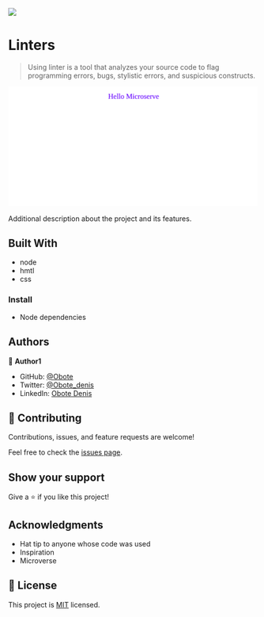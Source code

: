 ![](https://img.shields.io/badge/Microverse-blueviolet)

# Linters

> Using linter is a tool that analyzes your source code to flag programming errors, bugs, stylistic errors, and suspicious constructs.

![screenshot](./app.png)

Additional description about the project and its features.

## Built With

- node
- hmtl
- css

### Install
- Node dependencies


## Authors

👤 **Author1**

- GitHub: [@Obote](https://github.com/Obote)
- Twitter: [@Obote_denis](https://twitter.com/Obote_denis)
- LinkedIn: [Obote Denis](https://www.linkedin.com/in/obote-denis-9859a2a3/)

## 🤝 Contributing

Contributions, issues, and feature requests are welcome!

Feel free to check the [issues page](../../issues/).

## Show your support

Give a ⭐️ if you like this project!

## Acknowledgments

- Hat tip to anyone whose code was used
- Inspiration
- Microverse

## 📝 License

This project is [MIT](./MIT.md) licensed.

